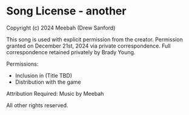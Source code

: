# Song License - another
Copyright (c) 2024 Meebah (Drew Sanford)

This song is used with explicit permission from the creator.
Permission granted on December 21st, 2024 via private correspondence.
Full correspondence retained privately by Brady Young.

Permissions:
- Inclusion in (Title TBD)
- Distribution with the game

Attribution Required:
Music by Meebah

All other rights reserved.
